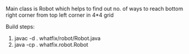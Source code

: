 Main class is Robot which helps to find out no. of ways to reach bottom right corner from top left corner in 4*4 grid  

Build steps:

1. javac -d . whatfix/robot/Robot.java
2. java -cp . whatfix.robot.Robot